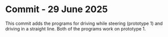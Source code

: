 # Commit - 29 June 2025
This commit adds the programs for driving while steering (prototype 1) and driving in a straight line. Both of the programs work on prototype 1.